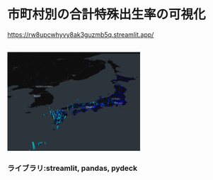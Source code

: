 # 市町村別の合計特殊出生率の可視化

https://rw8upcwhyvy8ak3guzmb5q.streamlit.app/

<br><img src="./data/スクリーンショット 2024-06-03 233942.png" width="300">

### ライブラリ:streamlit, pandas, pydeck
